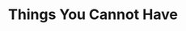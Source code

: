 ---
layout: play
categories: play
title: "Things You Cannot Have"
image: "manhattan10min.jpeg"
external: "http://manhattanrep.com/10-minute-play-contest-series-3-july-2016/"
---